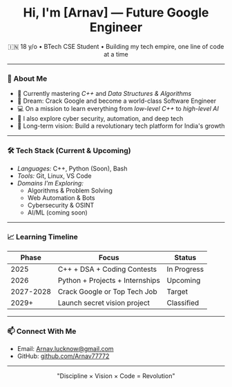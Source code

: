 <h1 align="center">Hi, I'm [Arnav] — Future Google Engineer</h1>

<p align="center">
  🇮🇳 18 y/o • BTech CSE Student • Building my tech empire, one line of code at a time
</p>

---

### 🚀 About Me

- 🧠 Currently mastering *C++* and *Data Structures & Algorithms*
- 🎯 Dream: Crack Google and become a world-class Software Engineer
- 💻 On a mission to learn everything from *low-level C++* to *high-level AI*
- 🔐 I also explore cyber security, automation, and deep tech
- 🧱 Long-term vision: Build a revolutionary tech platform for India's growth

---

### 🛠 Tech Stack (Current & Upcoming)

- *Languages:* C++, Python (Soon), Bash
- *Tools:* Git, Linux, VS Code
- *Domains I'm Exploring:*
  - Algorithms & Problem Solving
  - Web Automation & Bots
  - Cybersecurity & OSINT
  - AI/ML (coming soon)

---

### 📈 Learning Timeline

| Phase | Focus | Status |
|-------|-------|--------|
| 2025 | C++ + DSA + Coding Contests | In Progress |
| 2026 | Python + Projects + Internships | Upcoming |
| 2027-2028 | Crack Google or Top Tech Job | Target |
| 2029+ | Launch secret vision project | Classified |

---

### 📫 Connect With Me

- Email: Arnav.lucknow@gmail.com
- GitHub: [github.com/Arnav77772](https://github.com/Arnav77772)

---

<p align="center">"Discipline × Vision × Code = Revolution"</p>
